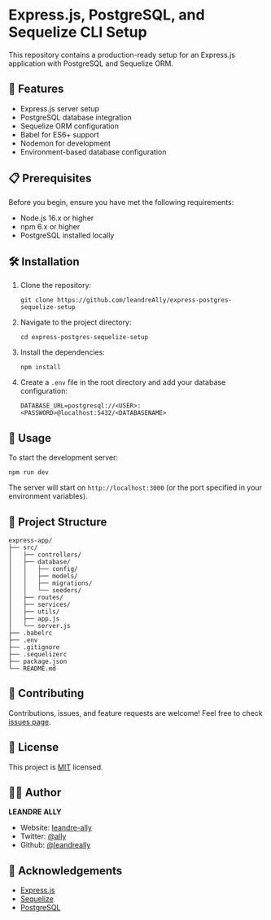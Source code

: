 # Express.js, PostgreSQL, and Sequelize CLI Setup

This repository contains a production-ready setup for an Express.js application with PostgreSQL and Sequelize ORM.

## 🚀 Features

- Express.js server setup
- PostgreSQL database integration
- Sequelize ORM configuration
- Babel for ES6+ support
- Nodemon for development
- Environment-based database configuration

## 📋 Prerequisites

Before you begin, ensure you have met the following requirements:

- Node.js 16.x or higher
- npm 6.x or higher
- PostgreSQL installed locally

## 🛠️ Installation

1. Clone the repository:

   ```
   git clone https://github.com/leandreAlly/express-postgres-sequelize-setup
   ```

2. Navigate to the project directory:

   ```
   cd express-postgres-sequelize-setup
   ```

3. Install the dependencies:

   ```
   npm install
   ```

4. Create a `.env` file in the root directory and add your database configuration:
   ```
   DATABASE_URL=postgresql://<USER>:<PASSWORD>@localhost:5432/<DATABASENAME>
   ```

## 🚦 Usage

To start the development server:

```
npm run dev
```

The server will start on `http://localhost:3000` (or the port specified in your environment variables).

## 📁 Project Structure

```
express-app/
├── src/
│   ├── controllers/
│   ├── database/
│   │   ├── config/
│   │   ├── models/
│   │   ├── migrations/
│   │   └── seeders/
│   ├── routes/
│   ├── services/
│   ├── utils/
│   ├── app.js
│   └── server.js
├── .babelrc
├── .env
├── .gitignore
├── .sequelizerc
├── package.json
└── README.md
```

## 🤝 Contributing

Contributions, issues, and feature requests are welcome! Feel free to check [issues page](https://github.com/leandreAlly/express-postgres-sequelize-setup/issues/new).

## 📝 License

This project is [MIT](https://github.com/leandreAlly/express-postgres-sequelize-setup/blob/main/LICENSE) licensed.

## 👨‍💻 Author

**LEANDRE ALLY**

- Website: [leandre-ally](https://leandre-ally-portfolio.vercel.app/)
- Twitter: [@ally](https://x.com/mr_ally_01)
- Github: [@leandreally](https://github.com/leandreally)

## 🙏 Acknowledgements

- [Express.js](https://expressjs.com/)
- [Sequelize](https://sequelize.org/)
- [PostgreSQL](https://www.postgresql.org/)
